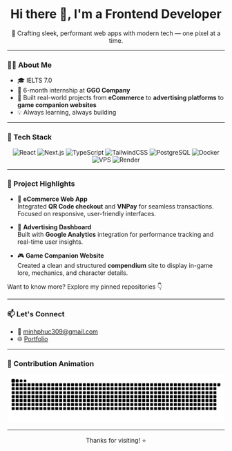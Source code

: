 <h1 align="center">Hi there 👋, I'm a Frontend Developer</h1>

<p align="center">
  🚀 Crafting sleek, performant web apps with modern tech — one pixel at a time.
</p>

---

### 🧑‍💻 About Me

- 🎓 IELTS 7.0  
- 💼 6-month internship at **GGO Company**  
- 🔨 Built real-world projects from **eCommerce** to **advertising platforms** to **game companion websites**  
- 💡 Always learning, always building

---

### 🧰 Tech Stack

<p align="center">
  <img src="https://cdn.jsdelivr.net/gh/devicons/devicon/icons/react/react-original.svg" alt="React" width="40" height="40"/>
  <img src="https://cdn.jsdelivr.net/gh/devicons/devicon/icons/nextjs/nextjs-original.svg" alt="Next.js" width="40" height="40"/>
  <img src="https://cdn.jsdelivr.net/gh/devicons/devicon/icons/typescript/typescript-original.svg" alt="TypeScript" width="40" height="40"/>
  <img src="https://www.dongee.com/tutoriales/content/images/2023/10/image-7.png" alt="TailwindCSS" width="40" height="40"/>
  <img src="https://cdn.jsdelivr.net/gh/devicons/devicon/icons/postgresql/postgresql-original.svg" alt="PostgreSQL" width="40" height="40"/>
  <img src="https://cdn.jsdelivr.net/gh/devicons/devicon/icons/docker/docker-original.svg" alt="Docker" width="40" height="40"/>
  <img src="https://static.vecteezy.com/system/resources/previews/020/029/268/original/vps-letter-logo-design-on-white-background-vps-creative-circle-letter-logo-concept-vps-letter-design-vector.jpg" alt="VPS" width="40" height="40"/>
  <img src="https://avatars.githubusercontent.com/u/43289258?s=200&v=4" alt="Render" width="40" height="40"/>
</p>

---

### 🚀 Project Highlights

- 🛒 **eCommerce Web App**  
  Integrated **QR Code checkout** and **VNPay** for seamless transactions. Focused on responsive, user-friendly interfaces.

- 📢 **Advertising Dashboard**  
  Built with **Google Analytics** integration for performance tracking and real-time user insights.

- 🎮 **Game Companion Website**  
  Created a clean and structured **compendium** site to display in-game lore, mechanics, and character details.

Want to know more? Explore my pinned repositories 👇

---

### 📫 Let's Connect

- 📧 [minhphuc309@gmail.com](mailto:minhphuc309@gmail.com)  
- 🌐 [Portfolio](https://myportfolio-k5po.onrender.com)

---

### 🐍 Contribution Animation

![Snake animation](https://raw.githubusercontent.com/MPIO1002/MPIO1002/output/github-contribution-grid-snake.svg)


<!-- Automatically generated with https://github.com/Platane/snk -->

---

<p align="center">
  Thanks for visiting! ⭐
</p>

<!--
**MPIO1002/MPIO1002** is a ✨ special ✨ repository because its `README.md` appears on your GitHub profile.
-->

